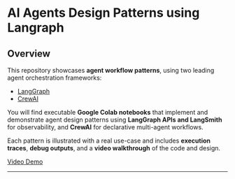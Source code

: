 # AI Agents Design Patterns using Langraph 


## Overview

This repository showcases **agent workflow patterns**, using two leading agent orchestration frameworks:

- [LangGraph](https://langchain-ai.github.io/langgraph/)
- [CrewAI](https://docs.crewai.com/)

You will find executable **Google Colab notebooks** that implement and demonstrate agent design patterns using **LangGraph APIs and LangSmith** for observability, and **CrewAI** for declarative multi-agent workflows.

Each pattern is illustrated with a real use-case and includes **execution traces**, **debug outputs**, and a **video walkthrough** of the code and design.


[Video Demo]()

---